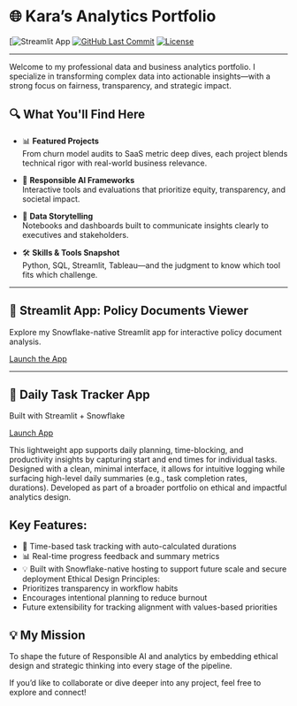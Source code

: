 
# 🌐 Kara’s Analytics Portfolio

[![Streamlit App](https://app.snowflake.com/xcwvuun/go02139/#/streamlit-apps/POLICY_DOCUMENTS.PUBLIC.EBB6N41NVR3VQHO9?ref=snowsight_shared)
[![GitHub Last Commit](https://img.shields.io/github/last-commit/yourusername/kara-portfolio?style=flat-square)](https://github.com/yourusername/kara-portfolio)
[![License](https://img.shields.io/badge/license-MIT-green?style=flat-square)](LICENSE)

---

Welcome to my professional data and business analytics portfolio. I specialize in transforming complex data into actionable insights—with a strong focus on fairness, transparency, and strategic impact.

## 🔍 What You'll Find Here

- 📊 **Featured Projects**  
  From churn model audits to SaaS metric deep dives, each project blends technical rigor with real-world business relevance.

- 🧭 **Responsible AI Frameworks**  
  Interactive tools and evaluations that prioritize equity, transparency, and societal impact.

- 🧠 **Data Storytelling**  
  Notebooks and dashboards built to communicate insights clearly to executives and stakeholders.

- 🛠️ **Skills & Tools Snapshot**  
  Python, SQL, Streamlit, Tableau—and the judgment to know which tool fits which challenge.

---
## 🔗 Streamlit App: Policy Documents Viewer

Explore my Snowflake-native Streamlit app for interactive policy document analysis.

[Launch the App](https://app.snowflake.com/xcwvuun/go02139/#/streamlit-apps/POLICY_DOCUMENTS.PUBLIC.EBB6N41NVR3VQHO9?ref=snowsight_shared)

---
## 🧩 Daily Task Tracker App
Built with Streamlit + Snowflake

[Launch App](https://app.snowflake.com/xcwvuun/go02139/#/streamlit-apps/SNOWFLAKE_LEARNING_DB.PUBLIC.FUJPSM0G5N21KW3V?ref=snowsight_shared)

This lightweight app supports daily planning, time-blocking, and productivity insights by capturing start and end times for individual tasks. Designed with a clean, minimal interface, it allows for intuitive logging while surfacing high-level daily summaries (e.g., task completion rates, durations). Developed as part of a broader portfolio on ethical and impactful analytics design.

## Key Features:
- 📌 Time-based task tracking with auto-calculated durations
- 📊 Real-time progress feedback and summary metrics
- 💡 Built with Snowflake-native hosting to support future scale and secure deployment
Ethical Design Principles:
- Prioritizes transparency in workflow habits
- Encourages intentional planning to reduce burnout
- Future extensibility for tracking alignment with values-based priorities


## 💡 My Mission

To shape the future of Responsible AI and analytics by embedding ethical design and strategic thinking into every stage of the pipeline.

If you’d like to collaborate or dive deeper into any project, feel free to explore and connect!
